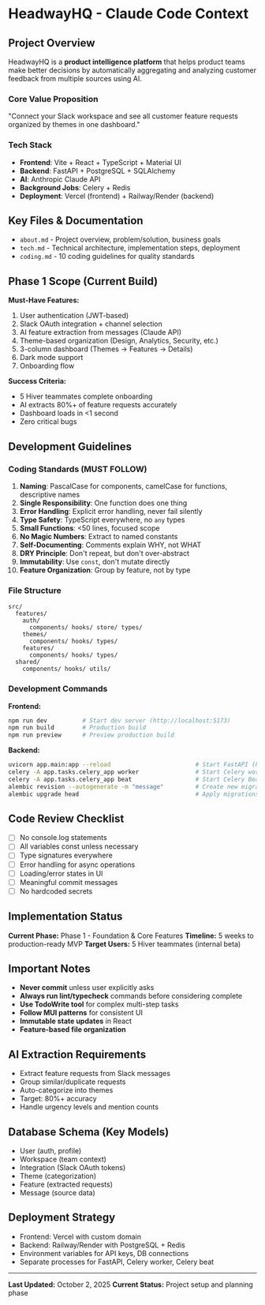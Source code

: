 # HeadwayHQ - Claude Code Context

## Project Overview
HeadwayHQ is a **product intelligence platform** that helps product teams make better decisions by automatically aggregating and analyzing customer feedback from multiple sources using AI.

### Core Value Proposition
"Connect your Slack workspace and see all customer feature requests organized by themes in one dashboard."

### Tech Stack
- **Frontend**: Vite + React + TypeScript + Material UI
- **Backend**: FastAPI + PostgreSQL + SQLAlchemy
- **AI**: Anthropic Claude API
- **Background Jobs**: Celery + Redis
- **Deployment**: Vercel (frontend) + Railway/Render (backend)

## Key Files & Documentation
- `about.md` - Project overview, problem/solution, business goals
- `tech.md` - Technical architecture, implementation steps, deployment
- `coding.md` - 10 coding guidelines for quality standards

## Phase 1 Scope (Current Build)
**Must-Have Features:**
1. User authentication (JWT-based)
2. Slack OAuth integration + channel selection
3. AI feature extraction from messages (Claude API)
4. Theme-based organization (Design, Analytics, Security, etc.)
5. 3-column dashboard (Themes → Features → Details)
6. Dark mode support
7. Onboarding flow

**Success Criteria:**
- 5 Hiver teammates complete onboarding
- AI extracts 80%+ of feature requests accurately
- Dashboard loads in <1 second
- Zero critical bugs

## Development Guidelines

### Coding Standards (MUST FOLLOW)
1. **Naming**: PascalCase for components, camelCase for functions, descriptive names
2. **Single Responsibility**: One function does one thing
3. **Error Handling**: Explicit error handling, never fail silently
4. **Type Safety**: TypeScript everywhere, no `any` types
5. **Small Functions**: <50 lines, focused scope
6. **No Magic Numbers**: Extract to named constants
7. **Self-Documenting**: Comments explain WHY, not WHAT
8. **DRY Principle**: Don't repeat, but don't over-abstract
9. **Immutability**: Use `const`, don't mutate directly
10. **Feature Organization**: Group by feature, not by type

### File Structure
```
src/
  features/
    auth/
      components/ hooks/ store/ types/
    themes/
      components/ hooks/ types/
    features/
      components/ hooks/ types/
  shared/
    components/ hooks/ utils/
```

### Development Commands
**Frontend:**
```bash
npm run dev          # Start dev server (http://localhost:5173)
npm run build        # Production build
npm run preview      # Preview production build
```

**Backend:**
```bash
uvicorn app.main:app --reload                        # Start FastAPI (http://localhost:8000)
celery -A app.tasks.celery_app worker                # Start Celery worker
celery -A app.tasks.celery_app beat                  # Start Celery Beat scheduler
alembic revision --autogenerate -m "message"         # Create new migration
alembic upgrade head                                 # Apply migrations
```

## Code Review Checklist
- [ ] No console.log statements
- [ ] All variables const unless necessary  
- [ ] Type signatures everywhere
- [ ] Error handling for async operations
- [ ] Loading/error states in UI
- [ ] Meaningful commit messages
- [ ] No hardcoded secrets

## Implementation Status
**Current Phase:** Phase 1 - Foundation & Core Features
**Timeline:** 5 weeks to production-ready MVP
**Target Users:** 5 Hiver teammates (internal beta)

## Important Notes
- **Never commit** unless user explicitly asks
- **Always run lint/typecheck** commands before considering complete
- **Use TodoWrite tool** for complex multi-step tasks
- **Follow MUI patterns** for consistent UI
- **Immutable state updates** in React
- **Feature-based file organization**

## AI Extraction Requirements
- Extract feature requests from Slack messages
- Group similar/duplicate requests
- Auto-categorize into themes
- Target: 80%+ accuracy
- Handle urgency levels and mention counts

## Database Schema (Key Models)
- User (auth, profile)
- Workspace (team context)
- Integration (Slack OAuth tokens)
- Theme (categorization)
- Feature (extracted requests)
- Message (source data)

## Deployment Strategy
- Frontend: Vercel with custom domain
- Backend: Railway/Render with PostgreSQL + Redis
- Environment variables for API keys, DB connections
- Separate processes for FastAPI, Celery worker, Celery beat

---

**Last Updated:** October 2, 2025
**Current Status:** Project setup and planning phase